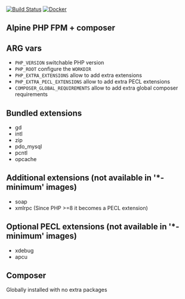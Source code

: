 [![Build Status][ico-github-actions]][link-github-actions]
[![Docker][ico-microbadger]][link-microbadger]

Alpine PHP FPM + composer
--

ARG vars
---

 - `PHP_VERSION` switchable PHP version
 - `PHP_ROOT` configure the `WORKDIR`
 - `PHP_EXTRA_EXTENSIONS` allow to add extra extensions
 - `PHP_EXTRA_PECL_EXTENSIONS` allow to add extra PECL extensions
 - `COMPOSER_GLOBAL_REQUIREMENTS` allow to add extra global composer requirements

Bundled extensions
---

 - gd
 - intl
 - zip
 - pdo_mysql
 - pcntl
 - opcache

Additional extensions (not available in '*-minimum' images)
---

 - soap
 - xmlrpc (Since PHP >=8 it becomes a PECL extension)

Optional PECL extensions (not available in '*-minimum' images)
---

 - xdebug
 - apcu

Composer
--- 

Globally installed with no extra packages

[ico-github-actions]: https://github.com/Prometee/docker-php-fpm/workflows/Build/badge.svg
[ico-microbadger]: https://images.microbadger.com/badges/image/fluxaudio/php-fpm.svg

[link-github-actions]: https://github.com/Prometee/docker-php-fpm/actions?query=workflow%3A"Build"
[link-microbadger]: https://microbadger.com/images/fluxaudio/php-fpm
